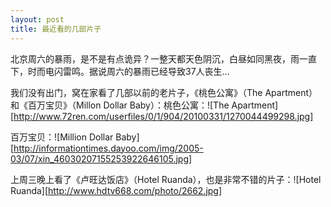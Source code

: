 ```yaml
---
layout: post
title: 最近看的几部片子
---
```




北京周六的暴雨，是不是有点诡异？一整天都天色阴沉，白昼如同黑夜，雨一直下，时而电闪雷鸣。据说周六的暴雨已经导致37人丧生…

我们没有出门，窝在家看了几部以前的老片子，《桃色公寓》（The Apartment）和《百万宝贝》（Millon Dollar Baby）：桃色公寓：![The Apartment][http://www.72ren.com/userfiles/0/1/904/20100331/1270044499298.jpg] 

百万宝贝：![Million Dollar Baby][http://informationtimes.dayoo.com/img/2005-03/07/xin_46030207155253922646105.jpg] 

上周三晚上看了《卢旺达饭店》（Hotel Ruanda），也是非常不错的片子：![Hotel Ruanda][http://www.hdtv668.com/photo/2662.jpg] 
